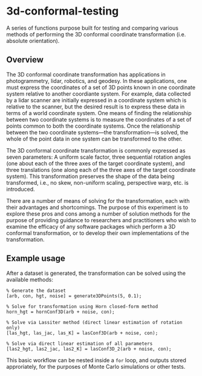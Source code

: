 # 3d-conformal-testing
A series of functions purpose built for testing and comparing various methods of performing the 3D conformal coordinate transformation (i.e. absolute orientation).

## Overview
The 3D conformal coordinate transformation has applications in photogrammetry, lidar, robotics, and geodesy. In these applications, one must express the coordinates of a set of 3D points known in one coordinate system relative to another coordiante system. For example, data collected by a lidar scanner are initially expressed in a coordinate system which is relative to the scanner, but the desired result is to express these data in terms of a world coordinate system. One means of finding the relationship between two coordinate systems is to measure the coordinates of a set of points common to both the coordinate systems. Once the relationship between the two coordinate systems—the transformation—is solved, the whole of the point data in one system can be transformed to the other.

The 3D conformal coordinate transformation is commonly expressed as seven parameters: A uniform scale factor, three sequential rotation angles (one about each of the three axes of the target coordinate system), and three translations (one along each of the three axes of the target coordinate system). This transformation preserves the shape of the data being transformed, i.e., no skew, non-uniform scaling, perspective warp, etc. is introduced.

There are a number of means of solving for the transformation, each with their advantages and shortcomings. The purpose of this experiment is to explore these pros and cons among a number of solution methods for the purpose of providing guidance to researchers and practitioners who wish to examine the efficacy of any software packages which perform a 3D conformal transformation, or to develop their own implementations of the transformation.

## Example usage
After a dataset is generated, the transformation can be solved using the available methods:
```
% Generate the dataset
[arb, con, hgt, noise] = generate3DPoints(5, 0.1);

% Solve for transformation using Horn closed-form method
horn_hgt = hornConf3D(arb + noise, con);

% Solve via Lassiter method (direct linear estimation of rotation only)
[las_hgt, las_jac, las_K] = lasConf3D(arb + noise, con);

% Solve via direct linear estimation of all parameters
[las2_hgt, las2_jac, las2_K] = lasConf3D_2(arb + noise, con);
```
This basic workflow can be nested inside a `for` loop, and outputs stored approriately, for the purposes of Monte Carlo simulations or other tests.

##